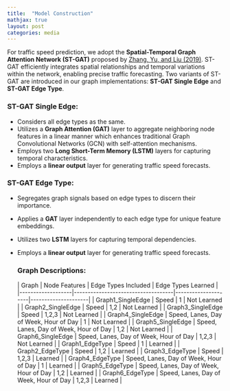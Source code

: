 ```yaml
---
title:  "Model Construction"
mathjax: true
layout: post
categories: media
---
```

For traffic speed prediction, we adopt the **Spatial-Temporal Graph Attention Network (ST-GAT)** proposed by [Zhang, Yu, and Liu (2019)](https://ieeexplore.ieee.org/document/8903252). ST-GAT efficiently integrates spatial relationships and temporal variations within the network, enabling precise traffic forecasting. Two variants of ST-GAT are introduced in our graph implementations: **ST-GAT Single Edge** and **ST-GAT Edge Type**.


### ST-GAT Single Edge:

- Considers all edge types as the same. 
- Utilizes a **Graph Attention (GAT)** layer to aggregate neighboring node features in a linear manner which enhances traditional Graph Convolutional Networks (GCN) with self-attention mechanisms.
- Employs two **Long Short-Term Memory (LSTM)** layers for capturing temporal characteristics.
- Employs a **linear output** layer for generating traffic speed forecasts.

### ST-GAT Edge Type:

- Segregates graph signals based on edge types to discern their importance.
- Applies a **GAT** layer independently to each edge type for unique feature embeddings.
- Utilizes two **LSTM** layers for capturing temporal dependencies.
- Employs a **linear output** layer for generating traffic speed forecasts.

  ### Graph Descriptions:
  
  | Graph             | Node Features                      | Edge Types Included | Edge Types Learned |
|-------------------|------------------------------------|---------------------|---------------------|
| Graph1_SingleEdge | Speed                              | 1                   | Not Learned         |
| Graph2_SingleEdge | Speed                              | 1,2                 | Not Learned         |
| Graph3_SingleEdge | Speed                              | 1,2,3               | Not Learned         |
| Graph4_SingleEdge | Speed, Lanes, Day of Week, Hour of Day | 1                   | Not Learned         |
| Graph5_SingleEdge | Speed, Lanes, Day of Week, Hour of Day | 1,2                 | Not Learned         |
| Graph6_SingleEdge | Speed, Lanes, Day of Week, Hour of Day | 1,2,3               | Not Learned         |
| Graph1_EdgeType   | Speed                              | 1                   | Learned             |
| Graph2_EdgeType   | Speed                              | 1,2                 | Learned             |
| Graph3_EdgeType   | Speed                              | 1,2,3               | Learned             |
| Graph4_EdgeType   | Speed, Lanes, Day of Week, Hour of Day | 1                   | Learned             |
| Graph5_EdgeType   | Speed, Lanes, Day of Week, Hour of Day | 1,2                 | Learned             |
| Graph6_EdgeType   | Speed, Lanes, Day of Week, Hour of Day | 1,2,3               | Learned             |
